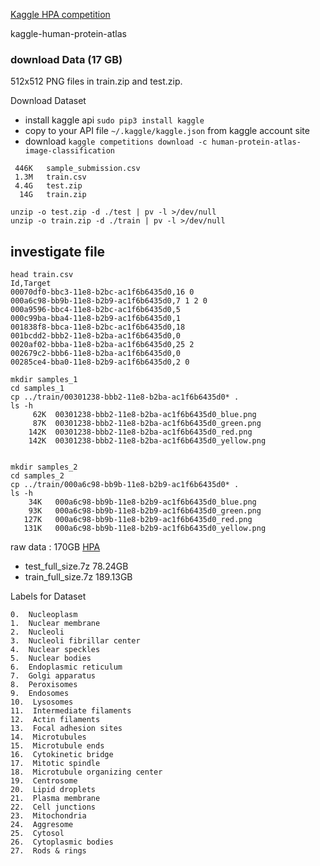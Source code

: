 

[Kaggle HPA competition](https://www.kaggle.com/c/human-protein-atlas-image-classification )

kaggle-human-protein-atlas
### download Data (17 GB)
512x512 PNG files in train.zip and test.zip. 


Download Dataset 
- install kaggle api `sudo pip3 install kaggle`
- copy to your API file  `~/.kaggle/kaggle.json` from kaggle account site
- download `kaggle competitions download -c human-protein-atlas-image-classification`

```
 446K   sample_submission.csv
 1.3M   train.csv
 4.4G   test.zip
  14G   train.zip
```

```
unzip -o test.zip -d ./test | pv -l >/dev/null
unzip -o train.zip -d ./train | pv -l >/dev/null
```

## investigate file

```
head train.csv 
Id,Target
00070df0-bbc3-11e8-b2bc-ac1f6b6435d0,16 0
000a6c98-bb9b-11e8-b2b9-ac1f6b6435d0,7 1 2 0
000a9596-bbc4-11e8-b2bc-ac1f6b6435d0,5
000c99ba-bba4-11e8-b2b9-ac1f6b6435d0,1
001838f8-bbca-11e8-b2bc-ac1f6b6435d0,18
001bcdd2-bbb2-11e8-b2ba-ac1f6b6435d0,0
0020af02-bbba-11e8-b2ba-ac1f6b6435d0,25 2
002679c2-bbb6-11e8-b2ba-ac1f6b6435d0,0
00285ce4-bba0-11e8-b2b9-ac1f6b6435d0,2 0

```

```
mkdir samples_1
cd samples_1
cp ../train/00301238-bbb2-11e8-b2ba-ac1f6b6435d0* .
ls -h 
     62K  00301238-bbb2-11e8-b2ba-ac1f6b6435d0_blue.png
     87K  00301238-bbb2-11e8-b2ba-ac1f6b6435d0_green.png
    142K  00301238-bbb2-11e8-b2ba-ac1f6b6435d0_red.png
    142K  00301238-bbb2-11e8-b2ba-ac1f6b6435d0_yellow.png


mkdir samples_2
cd samples_2
cp ../train/000a6c98-bb9b-11e8-b2b9-ac1f6b6435d0* .
ls -h 
    34K   000a6c98-bb9b-11e8-b2b9-ac1f6b6435d0_blue.png
    93K   000a6c98-bb9b-11e8-b2b9-ac1f6b6435d0_green.png
   127K   000a6c98-bb9b-11e8-b2b9-ac1f6b6435d0_red.png
   131K   000a6c98-bb9b-11e8-b2b9-ac1f6b6435d0_yellow.png

```

raw data : 170GB
[HPA](https://console.cloud.google.com/storage/browser/kaggle-human-protein-atlas?pli=1)
- test_full_size.7z	78.24GB	 	
- train_full_size.7z	189.13GB	 

Labels for Dataset 
```
0.  Nucleoplasm  
1.  Nuclear membrane   
2.  Nucleoli   
3.  Nucleoli fibrillar center   
4.  Nuclear speckles   
5.  Nuclear bodies   
6.  Endoplasmic reticulum   
7.  Golgi apparatus   
8.  Peroxisomes   
9.  Endosomes   
10.  Lysosomes   
11.  Intermediate filaments   
12.  Actin filaments   
13.  Focal adhesion sites   
14.  Microtubules   
15.  Microtubule ends   
16.  Cytokinetic bridge   
17.  Mitotic spindle   
18.  Microtubule organizing center   
19.  Centrosome   
20.  Lipid droplets   
21.  Plasma membrane   
22.  Cell junctions   
23.  Mitochondria   
24.  Aggresome   
25.  Cytosol   
26.  Cytoplasmic bodies   
27.  Rods & rings
```
